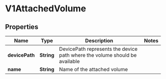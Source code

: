 

# V1AttachedVolume

## Properties

Name | Type | Description | Notes
------------ | ------------- | ------------- | -------------
**devicePath** | **String** | DevicePath represents the device path where the volume should be available | 
**name** | **String** | Name of the attached volume | 



